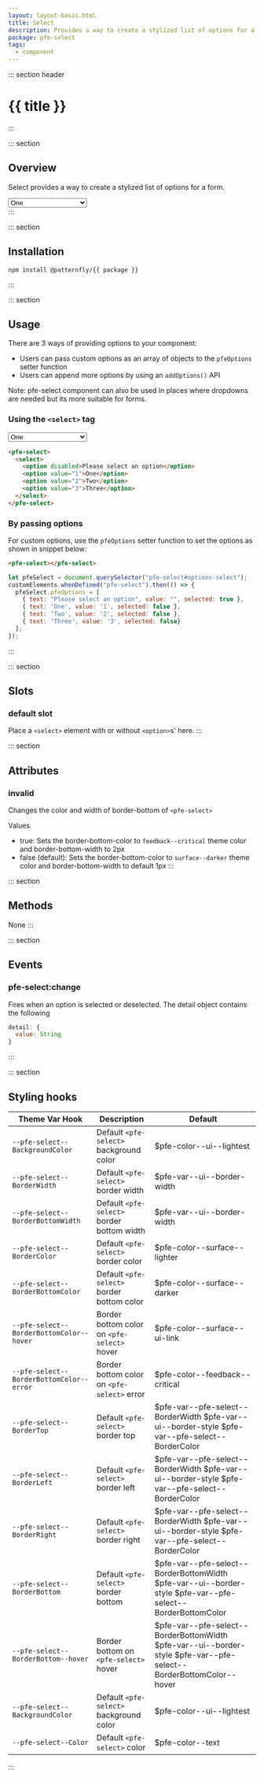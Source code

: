 ```yaml
---
layout: layout-basic.html
title: Select
description: Provides a way to create a stylized list of options for a form
package: pfe-select
tags:
  - component
---
```

<script type="module" src="/elements/{{ package }}/dist/{{ package }}.min.js"></script>

::: section header
# {{ title }}
:::

::: section
## Overview
Select provides a way to create a stylized list of options for a form.

<div class="pfe-l-grid pfe-m-gutters">
  <pfe-select class="pfe-l-grid__item pfe-m-3-col">
    <select>
      <option disabled>Please select an option</option>
      <option value="1">One</option>
      <option value="2">Two</option>
      <option value="3">Three</option>
    </select>
  </pfe-select>
</div>
:::

::: section
## Installation

```shell
npm install @patternfly/{{ package }}
```
:::

::: section
## Usage

There are 3 ways of providing options to your component:

- Users can pass custom options as an array of objects to the `pfeOptions` setter function
- Users can append more options by using an `addOptions()` API

Note: pfe-select component can also be used in places where dropdowns are needed but its more suitable for forms.

### Using the `<select>` tag

<div class="pfe-l-grid pfe-m-gutters">
  <pfe-select class="pfe-l-grid__item pfe-m-3-col">
    <select>
      <option disabled>Please select an option</option>
      <option value="1">One</option>
      <option value="2">Two</option>
      <option value="3">Three</option>
    </select>
  </pfe-select>
</div>

```html
<pfe-select>
  <select>
    <option disabled>Please select an option</option>
    <option value="1">One</option>
    <option value="2">Two</option>
    <option value="3">Three</option>
  </select>
</pfe-select>
```

### By passing options


For custom options, use the `pfeOptions` setter function to set the options as shown in snippet below:

<div class="pfe-l-grid pfe-m-gutters">
  <pfe-select id="options-select" class="pfe-l-grid__item pfe-m-3-col"></pfe-select>
</div>

```html
<pfe-select></pfe-select>
```

```javascript
let pfeSelect = document.querySelector("pfe-select#options-select");
customElements.whenDefined("pfe-select").then(() => {
  pfeSelect.pfeOptions = [
    { text: "Please select an option", value: "", selected: true },
    { text: 'One', value: '1', selected: false },
    { text: 'Two', value: '2', selected: false },
    { text: 'Three', value: '3', selected: false}
  ];
});
```
:::

::: section
## Slots
### default slot

Place a `<select>` element with or without `<option>`s' here.
:::

::: section
## Attributes
### invalid
Changes the color and width of border-bottom of `<pfe-select>`

Values
- true: Sets the border-bottom-color to `feedback--critical` theme color and border-bottom-width to 2px
- false (default): Sets the border-bottom-color to `surface--darker` theme color and border-bottom-width to default 1px
:::

::: section
## Methods
None
:::

::: section
## Events
### pfe-select:change

Fires when an option is selected or deselected. The detail object contains the
following

```javascript
detail: {
  value: String
}
```
:::

::: section
## Styling hooks
| Theme Var Hook                                        | Description                                               | Default                                     |
| ----------------------------------------------------- | --------------------------------------------------------- | ------------------------------------------- |
| `--pfe-select--BackgroundColor`                       | Default `<pfe-select>` background color                   | $pfe-color--ui--lightest                  |
| `--pfe-select--BorderWidth`                           | Default `<pfe-select>` border width                       | $pfe-var--ui--border-width                |
| `--pfe-select--BorderBottomWidth`                     | Default `<pfe-select>` border bottom width                | $pfe-var--ui--border-width                |
| `--pfe-select--BorderColor`                           | Default `<pfe-select>` border color                       | $pfe-color--surface--lighter              |
| `--pfe-select--BorderBottomColor`                     | Default `<pfe-select>` border bottom color                | $pfe-color--surface--darker               |
| `--pfe-select--BorderBottomColor--hover`              | Border bottom color on `<pfe-select>` hover               | $pfe-color--surface--ui-link              |
| `--pfe-select--BorderBottomColor--error`              | Border bottom color on `<pfe-select>` error               | $pfe-color--feedback--critical            |
| `--pfe-select--BorderTop`                             | Default `<pfe-select>` border top                         | $pfe-var--pfe-select--BorderWidth $pfe-var--ui--border-style $pfe-var--pfe-select--BorderColor                                                                                                                               |
| `--pfe-select--BorderLeft`                            | Default `<pfe-select>` border left                        | $pfe-var--pfe-select--BorderWidth $pfe-var--ui--border-style $pfe-var--pfe-select--BorderColor                                                                                                                               |
| `--pfe-select--BorderRight`                           | Default `<pfe-select>` border right                       | $pfe-var--pfe-select--BorderWidth $pfe-var--ui--border-style $pfe-var--pfe-select--BorderColor                                                                                                                               |
| `--pfe-select--BorderBottom`                          | Default `<pfe-select>` border bottom                      | $pfe-var--pfe-select--BorderBottomWidth $pfe-var--ui--border-style $pfe-var--pfe-select--BorderBottomColor                                                                                              |
| `--pfe-select--BorderBottom--hover`                   | Border bottom on `<pfe-select>` hover                     | $pfe-var--pfe-select--BorderBottomWidth $pfe-var--ui--border-style $pfe-var--pfe-select--BorderBottomColor--hover                                                                                       |
| `--pfe-select--BackgroundColor`                       | Default `<pfe-select>` background color                   | $pfe-color--ui--lightest                  |
| `--pfe-select--Color`                                 | Default `<pfe-select>` color                              | $pfe-color--text                          |
:::

<script>
let pfeSelect = document.querySelector("pfe-select#options-select");
customElements.whenDefined("pfe-select").then(() => {
  pfeSelect.pfeOptions = [
    { text: "Please select an option", value: "", selected: true },
    { text: 'One', value: '1', selected: false },
    { text: 'Two', value: '2', selected: false },
    { text: 'Three', value: '3', selected: false}
  ];
});
</script>